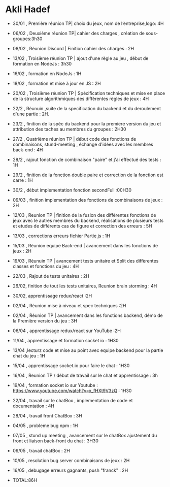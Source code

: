 # Akli Hadef

-  30/01 , Première réunion TP| choix du jeux, nom de l’entreprise,logo: 4H 
-  06/02 , Deuxième réunion TP| cahier des charges , création de sous-groupes:3h30
-  08/02 , Réunion Discord | Finition cahier des charges : 2H
-  13/02 , Troisième réunion TP | ajout d'une règle au jeu , début de formation en NodeJs : 3h30
-  16/02 , formation en NodeJs : 1H
-  18/02 , formation et mise à jour en JS : 2H
-  20/02 , Troisième réunion TP | Spécification techniques et mise en place de la structure algorithmiques des diffèrentes règles de jeux : 4H
-  22/2 , Réunuin ,suite de la specification du backend et du deroulement d'une partie : 2H.
- 23/2 , finition de la spéc du backend pour la premiere version du jeu  et attribution des taches au membres du groupes : 2H30
-  27/2 , Quatrième réunion TP | début code des fonctions de combinaisons, stund-meeting , échange d'idées avec les membres back-end : 4H
-  28/2 , rajout fonction de combinaison "paire" et j'ai effectué des tests : 1H
- 29/2 , finition de la fonction double paire et correction de la fonction est carre : 1H
-  30/2 , début implementation fonction secondFull :00H30
- 09/03 , finition implementation des fonctions de combinaisons de jeux : 2H
- 12/03 , Reunion TP | finition de la fusion des diffèrentes fonctions de jeux avec le autres membres du backend, réalisations de plusieurs tests et etudes de diffèrents cas de figure et correction des erreurs : 5H 
- 13/03 , corrections erreurs fichier Partie.js : 1H
- 15/03 , Réunion equipe Back-end | avancement dans les fonctions de jeux : 2H
- 19/03 , Réunuin TP | avancement tests unitaire et Split des diffèrentes classes et fonctions du jeu : 4H
- 22/03 , Rajout de tests unitaires : 2H
- 26/02, finition de tout les tests unitaires, Reunion brain storming : 4H
- 30/02, apprentissage redux/react :2H
- 02/04 , Réunion mise à niveau et spec techniques :2H
- 02/04 , Réunion TP | avancement dans les fonctions backend, démo de la Première version du jeu : 3H
- 06/04 , apprentissage redux/react sur YouTube :2H
- 11/04 , apprentissage et formation socket io : 1H30
- 13/04  ,lecturz code et mise au point avec equipe backend pour la partie chat du jeu : 1H
- 15/04 , apprentissage socket.io pour faire le chat : 1H30
- 16/04 , Reunion TP / début de travail sur le chat et apprentissage : 3h
- 19/04 , formation socket io sur Youtube : https://www.youtube.com/watch?v=x_fHXt9V3zQ : 1H30
- 22/04 , travail sur le chatBox , implementation de code et documentation : 4H
- 28/04 , travail front ChatBox : 3H
- 04/05 ,  probleme bug npm : 1H
- 07/05 , stund up meeting , avancement sur le chatBox ajustement du front et liaison back-front du chat : 3H30
- 09/05 , travail chatBox : 2H
- 10/05 , resolution bug server combinaisons de jeux : 2H
- 16/05 , debugage erreurs gagnants, push "franck" : 2H 

- TOTAL:86H
